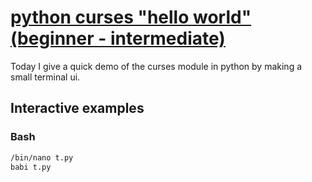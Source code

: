 # [python curses "hello world" (beginner - intermediate)](https://youtu.be/2em6MiOpHWk)

Today I give a quick demo of the curses module in python by making a small terminal ui.

## Interactive examples

### Bash

```bash
/bin/nano t.py
babi t.py
```
